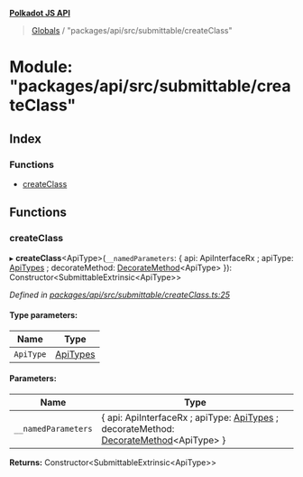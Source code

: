 **[Polkadot JS API](../README.md)**

> [Globals](../globals.md) / "packages/api/src/submittable/createClass"

# Module: "packages/api/src/submittable/createClass"

## Index

### Functions

* [createClass](_packages_api_src_submittable_createclass_.md#createclass)

## Functions

### createClass

▸ **createClass**\<ApiType>(`__namedParameters`: { api: ApiInterfaceRx ; apiType: [ApiTypes](_packages_api_src_types_base_.md#apitypes) ; decorateMethod: [DecorateMethod](_packages_api_src_types_base_.md#decoratemethod)\<ApiType>  }): Constructor\<SubmittableExtrinsic\<ApiType>>

*Defined in [packages/api/src/submittable/createClass.ts:25](https://github.com/polkadot-js/api/blob/d13e58fb3/packages/api/src/submittable/createClass.ts#L25)*

#### Type parameters:

Name | Type |
------ | ------ |
`ApiType` | [ApiTypes](_packages_api_src_types_base_.md#apitypes) |

#### Parameters:

Name | Type |
------ | ------ |
`__namedParameters` | { api: ApiInterfaceRx ; apiType: [ApiTypes](_packages_api_src_types_base_.md#apitypes) ; decorateMethod: [DecorateMethod](_packages_api_src_types_base_.md#decoratemethod)\<ApiType>  } |

**Returns:** Constructor\<SubmittableExtrinsic\<ApiType>>
